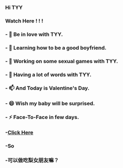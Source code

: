 ### Hi TYY


### Watch Here ! ! !


### - 🔭 Be in love with TYY.
### - 🌱 Learning how to be a good boyfriend.
### - 👯 Working on some sexual games with TYY.
### - 💬 Having a lot of words with TYY. 
### - 📫 And Today is Valentine's Day.
### - 😄 Wish my baby will be surprised.
### - ⚡ Face-To-Face in few days.

### -[Click Here](https://zzzcl111.github.io/LoveTree/index.html)
### -So
### -可以做吃梨女朋友嘛？
